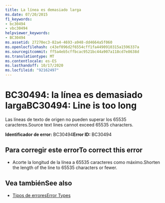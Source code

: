 ```yaml
---
title: La línea es demasiado larga
ms.date: 07/20/2015
f1_keywords:
- bc30494
- vbc30494
helpviewer_keywords:
- BC30494
ms.assetid: 27270ec3-82a4-4693-a948-dd4664a5f060
ms.openlocfilehash: c43ef096d2f6554cff1fa4490910315a1596337a
ms.sourcegitcommit: ff5a4eb5cffbcac9521bc44a907a118cd7e8638d
ms.translationtype: MT
ms.contentlocale: es-ES
ms.lasthandoff: 10/17/2020
ms.locfileid: "92162497"
---
```

# <a name="bc30494-line-is-too-long"></a><span data-ttu-id="d83f6-102">BC30494: la línea es demasiado larga</span><span class="sxs-lookup"><span data-stu-id="d83f6-102">BC30494: Line is too long</span></span>

<span data-ttu-id="d83f6-103">Las líneas de texto de origen no pueden superar los 65535 caracteres.</span><span class="sxs-lookup"><span data-stu-id="d83f6-103">Source text lines cannot exceed 65535 characters.</span></span>

 <span data-ttu-id="d83f6-104">**Identificador de error:** BC30494</span><span class="sxs-lookup"><span data-stu-id="d83f6-104">**Error ID:** BC30494</span></span>

## <a name="to-correct-this-error"></a><span data-ttu-id="d83f6-105">Para corregir este error</span><span class="sxs-lookup"><span data-stu-id="d83f6-105">To correct this error</span></span>

- <span data-ttu-id="d83f6-106">Acorte la longitud de la línea a 65535 caracteres como máximo.</span><span class="sxs-lookup"><span data-stu-id="d83f6-106">Shorten the length of the line to 65535 characters or fewer.</span></span>

## <a name="see-also"></a><span data-ttu-id="d83f6-107">Vea también</span><span class="sxs-lookup"><span data-stu-id="d83f6-107">See also</span></span>

- [<span data-ttu-id="d83f6-108">Tipos de errores</span><span class="sxs-lookup"><span data-stu-id="d83f6-108">Error Types</span></span>](../../programming-guide/language-features/error-types.md)

